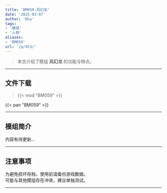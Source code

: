 ```yaml
---
title: 'BM059-风幻龙'
date: '2025-03-07'
author: 'Bny'
tags:
- '模组'
- '人物'
aliases:
- 'BM059'
url: '/p/453/'
---
```


> 本文介绍了模组 **风幻龙** 的功能与特点。

---

## 文件下载  

> {{< mod "BM059" >}}  

{{< pan "BM059" >}}  

---

## 模组简介

>  
内容有待更新...  

---

## 注意事项

>  
为避免损坏存档，使用前请备份游戏数据。  
可能与其他模组存在冲突，建议单独测试。  

---

